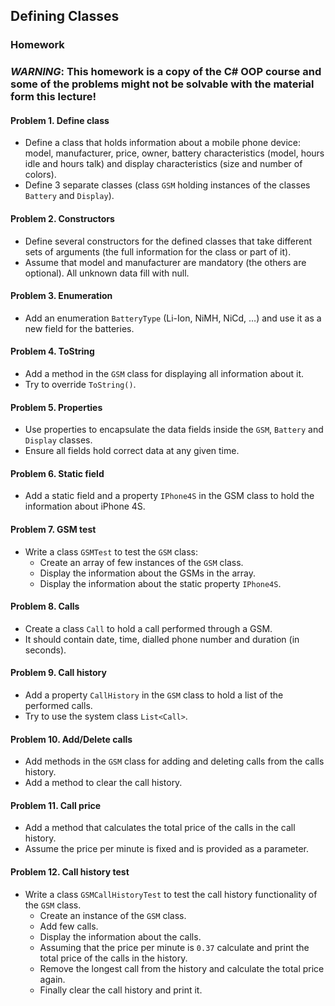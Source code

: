 ## Defining Classes
### Homework
### _WARNING_: This homework is a copy of the C# OOP course and some of the problems might not be solvable with the material form this lecture!

#### Problem 1. Define class
*	Define a class that holds information about a mobile phone device: model, manufacturer, price, owner, battery characteristics (model, hours idle and hours talk) and display characteristics (size and number of colors).
*	Define 3 separate classes (class `GSM` holding instances of the classes `Battery` and `Display`).

#### Problem 2. Constructors
*	Define several constructors for the defined classes that take different sets of arguments (the full information for the class or part of it).
*	Assume that model and manufacturer are mandatory (the others are optional). All unknown data fill with null.

#### Problem 3. Enumeration
*	Add an enumeration `BatteryType` (Li-Ion, NiMH, NiCd, …) and use it as a new field for the batteries.

#### Problem 4. ToString
*	Add a method in the `GSM` class for displaying all information about it.
*	Try to override `ToString()`.

#### Problem 5. Properties
*	Use properties to encapsulate the data fields inside the `GSM`, `Battery` and `Display` classes.
*	Ensure all fields hold correct data at any given time.

#### Problem 6. Static field
*	Add a static field and a property `IPhone4S` in the GSM class to hold the information about iPhone 4S.

#### Problem 7. GSM test
*	Write a class `GSMTest` to test the `GSM` class:
	*	Create an array of few instances of the `GSM` class.
	*	Display the information about the GSMs in the array.
	*	Display the information about the static property `IPhone4S`.

#### Problem 8. Calls
*	Create a class `Call` to hold a call performed through a GSM.
*	It should contain date, time, dialled phone number and duration (in seconds).

#### Problem 9. Call history
*	Add a property `CallHistory` in the `GSM` class to hold a list of the performed calls.
*	Try to use the system class `List<Call>`.

#### Problem 10. Add/Delete calls
*	Add methods in the `GSM` class for adding and deleting calls from the calls history.
*	Add a method to clear the call history.

#### Problem 11. Call price
*	Add a method that calculates the total price of the calls in the call history.
*	Assume the price per minute is fixed and is provided as a parameter.

#### Problem 12. Call history test
*	Write a class `GSMCallHistoryTest` to test the call history functionality of the `GSM` class.
	*	Create an instance of the `GSM` class.
	*	Add few calls.
	*	Display the information about the calls.
	*	Assuming that the price per minute is `0.37` calculate and print the total price of the calls in the history.
	*	Remove the longest call from the history and calculate the total price again.
	*	Finally clear the call history and print it.
